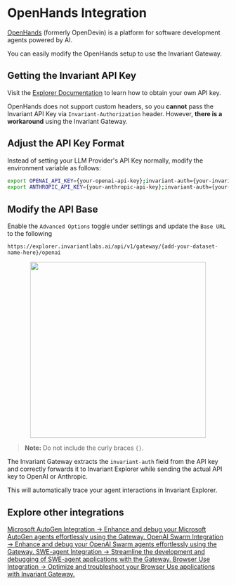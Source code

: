 # OpenHands Integration

[OpenHands](https://github.com/All-Hands-AI/OpenHands) (formerly OpenDevin) is a platform for software development agents powered by AI. 

You can easily modify the OpenHands setup to use the Invariant Gateway.

## Getting the Invariant API Key

Visit the [Explorer Documentation](https://explorer.invariantlabs.ai/docs/explorer) to learn how to obtain your own API key.

OpenHands does not support custom headers, so you **cannot** pass the Invariant API Key via `Invariant-Authorization` header. However, **there is a workaround** using the Invariant Gateway.

## Adjust the API Key Format

Instead of setting your LLM Provider's API Key normally, modify the environment variable as follows:

```bash
export OPENAI_API_KEY={your-openai-api-key};invariant-auth={your-invariant-api-key}
export ANTHROPIC_API_KEY={your-anthropic-api-key};invariant-auth={your-invariant-api-key}
```

## Modify the API Base

Enable the `Advanced Options` toggle under settings and update the `Base URL` to the following

```
https://explorer.invariantlabs.ai/api/v1/gateway/{add-your-dataset-name-here}/openai
```

<img src="../../assets/openhands-integration.png" style="height: 400px !important; display: block; margin: 0 auto;"/>

> **Note:** Do not include the curly braces `{}`.

The Invariant Gateway extracts the `invariant-auth` field from the API key and correctly forwards it to Invariant Explorer while sending the actual API key to OpenAI or Anthropic.

This will automatically trace your agent interactions in Invariant Explorer.

## Explore other integrations

<div class='tiles'>

<a href="../microsoft-autogen" class='tile'>
    <span class='tile-title'>Microsoft AutoGen Integration →</span>
    <span class='tile-description'>Enhance and debug your Microsoft AutoGen agents effortlessly using the Gateway.</span>
</a>

<a href="../openai-swarm" class='tile'>
    <span class='tile-title'>OpenAI Swarm Integration →</span>
    <span class='tile-description'>Enhance and debug your OpenAI Swarm agents effortlessly using the Gateway.</span>
</a>

<a href="../swe-agent" class='tile'>
    <span class='tile-title'>SWE-agent Integration →</span>
    <span class='tile-description'>Streamline the development and debugging of SWE-agent applications with the Gateway.</span>
</a>

<a href="../browser-use" class='tile'>
    <span class='tile-title'>Browser Use Integration →</span>
    <span class='tile-description'>Optimize and troubleshoot your Browser Use applications with Invariant Gateway.</span>
</a>

</div>